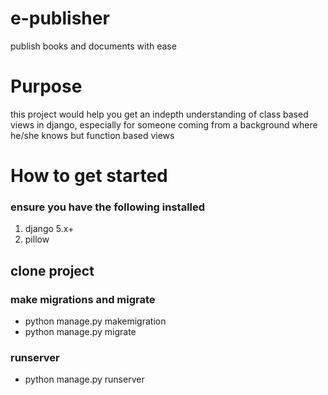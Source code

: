 # e-publisher
publish books and documents with ease

# Purpose 
this project would help you get an indepth understanding of class based views in django, especially for someone coming from a background where he/she knows but function based views

# How to get started 

### ensure you have the following installed 
1. django 5.x+
2. pillow

## clone project 

### make migrations and migrate
  - python manage.py makemigration
  - python manage.py migrate

### runserver
  - python manage.py runserver 
